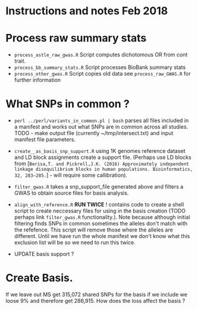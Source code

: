 # Instructions and notes Feb 2018

# Process raw summary stats
  - `process_astle_raw_gwas.R` Script computes dichotomous OR from cont trait.
  - `process_bb_summary_stats.R` Script processes BioBank summary stats
  - `process_other_gwas.R` Script copies old data see `process_raw_GWAS.R` for further information

# What SNPs  in common ?
  - `perl ../perl/variants_in_common.pl | bash` parses all files included in a manifest and works out what SNPs are in common across all studies. TODO - make output file (currently ~/tmp/intersect.txt) and input manifest file parameters.
  - `create__as_basis_snp_support.R` using 1K genomes reference dataset and LD block assignments create a support file. (Perhaps use LD blocks from [`Berisa,T. and Pickrell,J.K. (2016) Approximately independent linkage disequilibrium blocks in human populations. Bioinformatics, 32, 283–285.`] - will require some callibration).
  - `filter_gwas.R` takes a snp_support_file generated above and filters a GWAS to obtain source files for basis analysis.
  - `align_with_reference.R` **RUN TWICE** ! contains code to create a shell script to create neccessary files for using in the basis creation (TODO perhaps link `filter_gwas.R` functionality.). Note because although initial filtering finds SNPs in common sometimes the alleles don't match with the refefence. This script will remove those where the alleles are different. Until we have run the whole manifest we don't know what this exclusion list will be so we need to run this twice.

  - UPDATE basis support ?

# Create Basis.

If we leave out MS get 315,072 shared SNPs for the basis if we include we loose 9% and therefore get 286,915. How does the loss affect the basis ?
